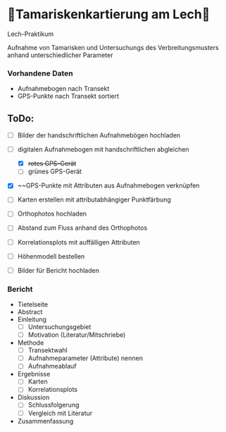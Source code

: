# :seedling:Tamariskenkartierung am Lech:seedling:
Lech-Praktikum

Aufnahme von Tamarisken und Untersuchungs des Verbreitungsmusters anhand unterschiedlicher Parameter

### Vorhandene Daten
- Aufnahmebogen nach Transekt
- GPS-Punkte nach Transekt sortiert

## ToDo:

- [ ] Bilder der handschriftlichen Aufnahmebögen hochladen
- [ ] digitalen Aufnahmebogen mit handschriftlichen abgleichen
    - [x] ~~rotes GPS-Gerät~~
    - [ ] grünes GPS-Gerät
- [x] ~~GPS-Punkte mit Attributen aus Aufnahmebogen verknüpfen
- [ ] Karten erstellen mit attributabhängiger Punktfärbung
- [ ] Orthophotos hochladen
- [ ] Abstand zum Fluss anhand des Orthophotos
- [ ] Korrelationsplots mit auffälligen Attributen
- [ ] Höhenmodell bestellen
- [ ] Bilder für Bericht hochladen


### Bericht
- Tietelseite
- Abstract
- Einleitung
  - [ ] Untersuchungsgebiet
  - [ ] Motivation (Literatur/Mitschriebe)
- Methode
  - [ ] Transektwahl
  - [ ] Aufnahmeparameter (Attribute) nennen
  - [ ] Aufnahmeablauf
- Ergebnisse
  - [ ] Karten
  - [ ] Korrelationsplots
- Diskussion 
  - [ ] Schlussfolgerung
  - [ ] Vergleich mit Literatur
- Zusammenfassung
